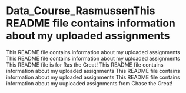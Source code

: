 # Data_Course_RasmussenThis README file contains information about my uploaded assignments
This README file contains information about my uploaded assignments
This README file contains information about my uploaded assignments
This README file is for Ras the Great!
This README file contains information about my uploaded assignments
This README file contains information about my uploaded assignments
This README file contains information about my uuploaded assignments from Chase the Great!

